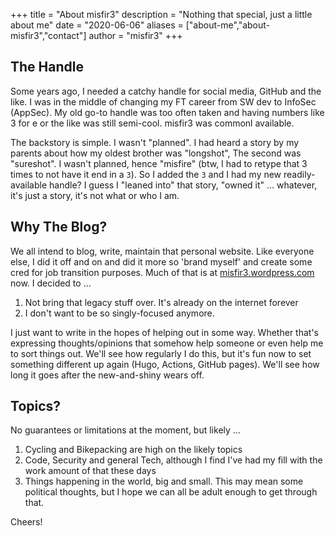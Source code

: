 +++
title = "About misfir3"
description = "Nothing that special, just a little about me"
date = "2020-06-06"
aliases = ["about-me","about-misfir3","contact"]
author = "misfir3"
+++


## The Handle
Some years ago, I needed a catchy handle for social media, GitHub and the like. I was in the middle of changing my FT career from SW dev to InfoSec (AppSec).  My old go-to handle was too often taken and having numbers like 3 for e or the like was still semi-cool. misfir3 was commonl available.

The backstory is simple. I wasn't "planned". I had heard a story by my parents about how my oldest brother was "longshot", The second was "sureshot". I wasn't planned, hence "misfire" (btw, I had to retype that 3 times to not have it end in a `3`). So I added the `3` and I had my new readily-available handle? I guess I "leaned into" that story, "owned it" ... whatever, it's just a story, it's not what or who I am.

## Why The Blog?
We all intend to blog, write, maintain that personal website. Like everyone else, I did it off and on and did it more so 'brand myself' and create some cred for job transition purposes. Much of that is at [misfir3.wordpress.com](https://misfir3.wordpress.com) now. I decided to ...

1. Not bring that legacy stuff over. It's already on the internet forever
2. I don't want to be so singly-focused anymore.

I just want to write in the hopes of helping out in some way. Whether that's expressing thoughts/opinions that somehow help someone or even help me to sort things out. We'll see how regularly I do this, but it's fun now to set something different up again (Hugo, Actions, GitHub pages). We'll see how long it goes after the new-and-shiny wears off.

## Topics?

No guarantees or limitations at the moment, but likely ...

1. Cycling and Bikepacking are high on the likely topics
2. Code, Security and general Tech, although I find I've had my fill with the work amount of that these days
3. Things happening in the world, big and small. This may mean some political thoughts, but I hope we can all be adult enough to get through that.

Cheers!